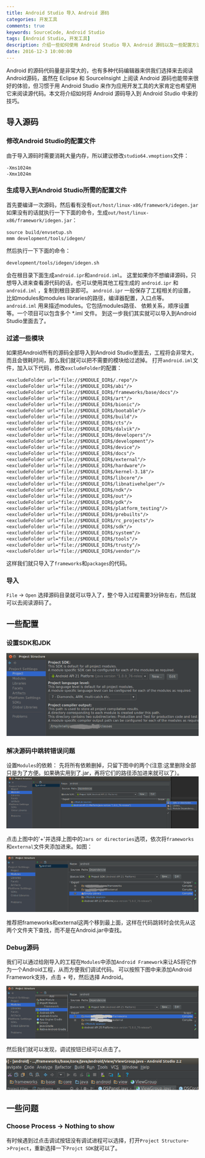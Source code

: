 ```yaml
---
title: Android Studio 导入 Android 源码
categories: 开发工具
comments: true
keywords: SourceCode, Android Studio
tags: [Android Studio, 开发工具]
description: 介绍一些如何使用 Android Studio 导入 Android 源码以及一些配置方法
date: 2016-12-3 10:00:00
---
```

Android 的源码代码量是非常大的，也有多种代码编辑器来供我们选择来去阅读Android源码，虽然在 Eclipse 和 SourceInsight 上阅读 Android 源码也能带来很好的体验，但习惯于用 Android Studio 来作为应用开发工具的大家肯定也希望用它来阅读源代码。本文将介绍如何将 Android 源码导入到 Android Studio 中来的技巧。
<!-- more -->

## 导入源码
### 修改Android Studio的配置文件
由于导入源码时需要消耗大量内存，所以建议修改`studio64.vmoptions`文件：
```
-Xms1024m
-Xmx1024m
```

### 生成导入到Android Studio所需的配置文件
首先要编译一次源码，然后看有没有`out/host/linux-x86/framework/idegen.jar`
如果没有的话就执行一下下面的命令，生成`out/host/linux-x86/framework/idegen.jar`：
```
source build/envsetup.sh
mmm development/tools/idegen/
```
然后执行一下下面的命令：
```
development/tools/idegen/idegen.sh
```
会在根目录下面生成`android.ipr`和`android.iml`。
这里如果你不想编译源码，只想导入进来查看源代码的话，也可以使用其他工程生成的 `android.ipr` 和 `android.iml` ，复制到根目录即可。
`android.ipr` 一般保存了工程相关的设置，比如modules和modules libraries的路径，编译器配置，入口点等。
`android.iml` 用来描述modules。它包括modules路径、 依赖关系，顺序设置等。一个项目可以包含多个 *.iml 文件。
到这一步我们其实就可以导入到Android Studio里面去了。

### 过滤一些模块
如果把Android所有的源码全部导入到Android Studio里面去，工程将会非常大，而且会很耗时间，那么我们就可以把不需要的模块给过滤掉。
打开`android.iml`文件，加入以下代码，修改`excludeFolder`的配置：
```
<excludeFolder url="file://$MODULE_DIR$/.repo"/>
<excludeFolder url="file://$MODULE_DIR$/abi"/>
<excludeFolder url="file://$MODULE_DIR$/frameworks/base/docs"/>
<excludeFolder url="file://$MODULE_DIR$/art"/>
<excludeFolder url="file://$MODULE_DIR$/bionic"/>
<excludeFolder url="file://$MODULE_DIR$/bootable"/>
<excludeFolder url="file://$MODULE_DIR$/build"/>
<excludeFolder url="file://$MODULE_DIR$/cts"/>
<excludeFolder url="file://$MODULE_DIR$/dalvik"/>
<excludeFolder url="file://$MODULE_DIR$/developers"/>
<excludeFolder url="file://$MODULE_DIR$/development"/>
<excludeFolder url="file://$MODULE_DIR$/device"/>
<excludeFolder url="file://$MODULE_DIR$/docs"/>
<excludeFolder url="file://$MODULE_DIR$/external"/>
<excludeFolder url="file://$MODULE_DIR$/hardware"/>
<excludeFolder url="file://$MODULE_DIR$/kernel-3.18"/>
<excludeFolder url="file://$MODULE_DIR$/libcore"/>
<excludeFolder url="file://$MODULE_DIR$/libnativehelper"/>
<excludeFolder url="file://$MODULE_DIR$/ndk"/>
<excludeFolder url="file://$MODULE_DIR$/out"/>
<excludeFolder url="file://$MODULE_DIR$/pdk"/>
<excludeFolder url="file://$MODULE_DIR$/platform_testing"/>
<excludeFolder url="file://$MODULE_DIR$/prebuilts"/>
<excludeFolder url="file://$MODULE_DIR$/rc_projects"/>
<excludeFolder url="file://$MODULE_DIR$/sdk"/>
<excludeFolder url="file://$MODULE_DIR$/system"/>
<excludeFolder url="file://$MODULE_DIR$/tools"/>
<excludeFolder url="file://$MODULE_DIR$/trusty"/>
<excludeFolder url="file://$MODULE_DIR$/vendor"/>
```
这样我们就只导入了`frameworks`和`packages`的代码。

### 导入
`File` -> `Open` 选择源码目录就可以导入了，整个导入过程需要3分钟左右，然后就可以去阅读源码了。

## 一些配置
### 设置SDK和JDK

![配置图](/images/development-tool-import-source-to-android-studio/project.png)

### 解决源码中跳转错误问题
设置`Modules`的依赖：
先将所有依赖删掉，只留下图中的两个(注意:这里删除全部只是为了方便。如果确实用到了.jar，再将它们的路径添加进来就可以了）。
![配置图](/images/development-tool-import-source-to-android-studio/modules-add.png)

点击上图中的'+'并选择上图中的`Jars or directories`选项，依次将`frameworks`和`external`文件夹添加进来。如图：

![配置图](/images/development-tool-import-source-to-android-studio/modules-added.png)

推荐把frameworks和external这两个移到最上面，这样在代码跳转时会优先从这两个文件夹下查找，而不是在Android.jar中查找。

### Debug源码
我们可以通过给刚导入的工程在`Modules`中添加`Android Framework`来让AS将它作为一个Android工程，从而方便我们调试代码。
可以按照下图中来添加Android Framework支持，点击 + 号，然后选择 Android。

![配置图](/images/development-tool-import-source-to-android-studio/debug-add.png)

然后我们就可以发现，调试按钮已经可以点击了。

![配置图](/images/development-tool-import-source-to-android-studio/debug-added.png)

## 一些问题

### Choose Process -> Nothing to show

有时候遇到过点击调试按钮没有调试进程可以选择，打开`Project Structure`->`Project`，重新选择一下`Projct SDK`就可以了。
